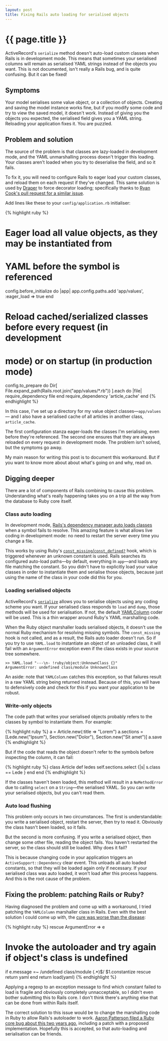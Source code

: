 ```yaml
---
layout: post
title: Fixing Rails auto loading for serialised objects
---
```


# {{ page.title }}

ActiveRecord's `serialize` method doesn't auto-load custom classes when Rails is in development mode. This means that sometimes your serialised columns will remain as serialised YAML strings instead of the objects you want. This is not documented, isn't really a Rails bug, and is quite confusing. But it can be fixed!

## Symptoms

Your model serialises some value object, or a collection of objects. Creating and saving the model instance works fine, but if you modify some code and try to view the saved model, it doesn't work. Instead of giving you the objects you expected, the serialised field gives you a YAML string. Reloading your application fixes it. You are puzzled.

## Problem and solution

The source of the problem is that classes are lazy-loaded in development mode, and the YAML unmarshalling process doesn't trigger this loading. Your classes aren't loaded when you try to deserialise the field, and so it fails.

To fix it, you will need to configure Rails to eager load your custom classes, and reload them on each request if they've changed. This same solution is used by [Draper](https://github.com/drapergem/draper) to force decorator loading; specifically thanks to [Ryan Cook's pull request for a similar issue](https://github.com/drapergem/draper/pull/188).

Add lines like these to your `config/application.rb` initialiser:

{% highlight ruby %}
# Eager load all value objects, as they may be instantiated from
# YAML before the symbol is referenced
config.before_initialize do |app|
	app.config.paths.add 'app/values', :eager_load => true
end

# Reload cached/serialized classes before every request (in development
# mode) or on startup (in production mode)
config.to_prepare do
	Dir[ File.expand_path(Rails.root.join("app/values/*.rb")) ].each do |file|
		require_dependency file
	end
	require_dependency 'article_cache'
end
{% endhighlight %}

In this case, I've set up a directory for my value object classes&mdash;`app/values`&mdash; and I also have a serialised cache of all articles in another class, `article_cache`.

The first configuration stanza eager-loads the classes I'm serialising, even before they're referenced. The second one ensures that they are always reloaded on every request in development mode. The problem isn't solved, but the symptoms go away.

My main reason for writing this post is to document this workaround. But if you want to know more about about what's going on and why, read on.

## Digging deeper

There are a lot of components of Rails combining to cause this problem. Understanding what's really happening takes you on a trip all the way from the database to Ruby core itself.

### Class auto loading

In development mode, [Rails's dependency manager auto loads classes](https://github.com/rails/rails/blob/master/activesupport/lib/active_support/dependencies.rb) when a symbol fails to resolve. This amazing feature is what allows live coding in development mode: no need to restart the server every time you change a file.

This works by using Ruby's [`const_missing`/`const_defined?`](http://www.ruby-doc.org/core-1.9.3/Module.html#method-i-const_defined-3F) hook, which is triggered whenever an unknown constant is used. Rails searches its configured auto-load paths&mdash;by default, everything in `app`&mdash;and loads any file matching the constant. So you didn't have to explicitly load your value classes in order to instantiate them and serialise those objects, because just using the name of the class in your code did this for you.

### Loading serialised objects

ActiveRecord's [`serialize`](https://github.com/rails/rails/blob/master/activerecord/lib/active_record/attribute_methods/serialization.rb) allows you to serialise objects using any coding scheme you want. If your serialised class responds to `load` and `dump`, those methods will be used for serialisation. If not, the default [YAMLColumn](https://github.com/rails/rails/blob/master/activerecord/lib/active_record/coders/yaml_column.rb) coder will be used. This is a thin wrapper around Ruby's YAML marshalling code.

When the Ruby object marshaller loads serialised objects, it doesn't use the normal Ruby mechanism for resolving missing symbols. The `const_missing` hook is not called, and as a result, the Rails auto loader doesn't run. So if you try to use `YAML.load` to instantiate an object of an unloaded class, it will fail with an `ArgumentError` exception even if the class exists in your source tree somewhere.

    >> YAML.load "---\n- !ruby/object:UnknownClass {}"
    ArgumentError: undefined class/module UnknownClass

An aside: note that `YAMLColumn` catches this exception, so that failures result in a raw YAML string being returned instead. Because of this, you will have to defensively code and check for this if you want your application to be robust.

### Write-only objects

The code path that writes your serialised objects probably refers to the classes by symbol to instantiate them. For example:

{% highlight ruby %}
a = Article.new(:title => "Lorem")
a.sections = [Lede.new("Ipsum"), Section.new("Dolor"), Section.new("Sit amet")]
a.save
{% endhighlight %}

But if the code that reads the object doesn't refer to the symbols before inspecting the column, it can fail:

{% highlight ruby %}
class Article
  def ledes
    self.sections.select {|s| s.class == Lede }
  end
end
{% endhighlight %}

If the classes haven't been loaded, this method will result in a `NoMethodError` due to calling `select` on a `String`&mdash;the serialised YAML. So you can write your serialised objects, but you can't read them.

### Auto load flushing

This problem only occurs in two circumstances. The first is understandable: you write a serialised object, restart the server, then try to read it. Obviously the class hasn't been loaded, so it fails.

But the second is more confusing. If you write a serialised object, then change some other file, reading the object fails. You haven't restarted the server, so the class should still be loaded. Why does it fail?

This is because changing code in your application triggers an `ActiveSupport::Dependency` clear event. This unloads all auto loaded constants, so that they will be loaded again only if necessary. If your serialised class was auto loaded, it won't load after this process happens. And this is the root cause of the problem.

## Fixing the problem: patching Rails or Ruby?

Having diagnosed the problem and come up with a workaround, I tried patching the `YAMLColumn` marshaller class in Rails. Even with the best solution I could come up with, the [cure was worse than the disease](https://github.com/alisdair/rails/commit/83805568af9c7b1250fed1a4ccf69f622de8e784):

{% highlight ruby %}
rescue ArgumentError => e
  # Invoke the autoloader and try again if object's class is undefined
  if e.message =~ /undefined class\/module (.*)$/
    $1.constantize rescue return yaml
  end
  return load(yaml)
{% endhighlight %}

Applying a regexp to an exception message to find which constant failed to load is fragile and obviously completely unnacceptable, so I didn't even bother submitting this to Rails core. I don't think there's anything else that can be done from within Rails itself.

The correct solution to this issue would be to change the marshalling code in Ruby to allow Rails's autoloader to work. [Aaron Patterson filed a Ruby core bug about this two years ago](https://bugs.ruby-lang.org/issues/3511), including a patch with a proposed implementation. Hopefully this is accepted, so that auto-loading and serialisation can be friends.
